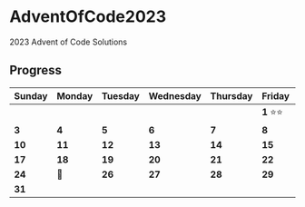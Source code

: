 # AdventOfCode2023

2023 Advent of Code Solutions

## Progress

Sunday | Monday | Tuesday | Wednesday | Thursday | Friday | Saturday
------- | -------| ------- | ------- | -------| -------| -------
   |   |   |  |  |  | **1** :star::star: | **2** :star::star:   
 **3**  | **4**  | **5**    | **6**  | **7**   | **8**  | **9** 
 **10**  | **11**  | **12**  | **13**  | **14**  | **15**  | **16**
 **17**  | **18**  | **19**  | **20**  | **21**  | **22**  | **23** 
  **24** | :christmas_tree: | **26** | **27** | **28** | **29** | **30**
  **31** |   |   |  |  |  |   